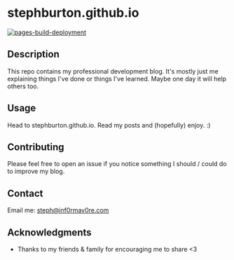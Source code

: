 # stephburton.github.io

[![pages-build-deployment](https://github.com/stephburton/stephburton.github.io/actions/workflows/pages/pages-build-deployment/badge.svg)](https://github.com/stephburton/stephburton.github.io/actions/workflows/pages/pages-build-deployment)

## Description
This repo contains my professional development blog. It's mostly just me explaining things I've done or things I've learned. Maybe one day it will help others too.

## Usage
Head to stephburton.github.io. Read my posts and (hopefully) enjoy. :)

## Contributing
Please feel free to open an issue if you notice something I should / could do to improve my blog.

## Contact
Email me: steph@inf0rmav0re.com

## Acknowledgments
- Thanks to my friends & family for encouraging me to share <3
